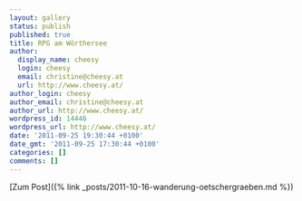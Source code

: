 ```yaml
---
layout: gallery
status: publish
published: true
title: RPG am Wörthersee
author:
  display_name: cheesy
  login: cheesy
  email: christine@cheesy.at
  url: http://www.cheesy.at/
author_login: cheesy
author_email: christine@cheesy.at
author_url: http://www.cheesy.at/
wordpress_id: 14446
wordpress_url: http://www.cheesy.at/
date: '2011-09-25 19:30:44 +0100'
date_gmt: '2011-09-25 17:30:44 +0100'
categories: []
comments: []
---
```


[Zum Post]({% link _posts/2011-10-16-wanderung-oetschergraeben.md %})

